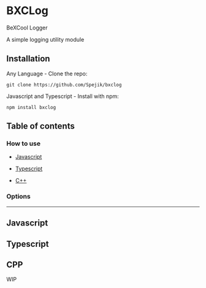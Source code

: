 # BXCLog

BeXCool Logger

A simple logging utility module

## Installation

Any Language - Clone the repo:

`git clone https://github.com/Spejik/bxclog`

Javascript and Typescript - Install with npm:

`npm install bxclog`

## Table of contents

### How to use

- [Javascript](#javascript)
  
- [Typescript](#typescript)
  
- [C++](#cpp)

### Options

---

## Javascript

## Typescript

## CPP

WIP
